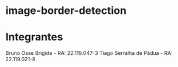 # image-border-detection

# Integrantes 
Bruno Osse Brigide - RA: 22.119.047-3
Tiago Serralha de Pádua - RA: 22.119.021-8
